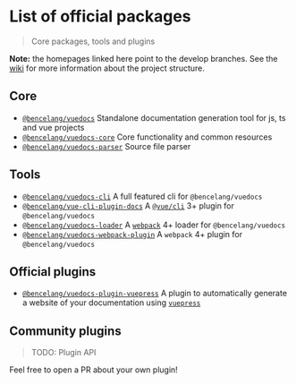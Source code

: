 # List of official packages
> Core packages, tools and plugins

**Note:** the homepages linked here point to the develop branches. See the [wiki]() for more information about the
 project structure.
 
## Core
 - [`@bencelang/vuedocs`](https://github.com/bencelang/tree/develop/vuedocs#readme) Standalone documentation generation
  tool for js, ts and vue projects
 - [`@bencelang/vuedocs-core`](https://github.com/bencelang/vuedocs/tree/develop/packages/@bencelang/vuedocs-core#readme)
 Core functionality and common resources
 - [`@bencelang/vuedocs-parser`](https://github.com/bencelang/vuedocs/tree/develop/packages/@bencelang/vuedocs-parser#readme)
 Source file parser
 
 ## Tools
 - [`@bencelang/vuedocs-cli`](https://github.com/bencelang/vuedocs/tree/develop/packages/@bencelang/vuedocs-cli#readme)
 A full featured cli for `@bencelang/vuedocs`
 - [`@bencelang/vue-cli-plugin-docs`](https://github.com/bencelang/vuedocs/tree/develop/packages/@bencelang/vue-cli-plugin-docs#readme)
 A [`@vue/cli`](https://github.com/vuejs/vue-cli#readme) 3+ plugin for `@bencelang/vuedocs`
 - [`@bencelang/vuedocs-loader`](https://github.com/bencelang/vuedocs/tree/develop/packages/@bencelang/vuedocs-loader#readme)
 A [`webpack`](https://github.com/webpack/webpack#readme) 4+ loader for `@bencelang/vuedocs`
 - [`@bencelang/vuedocs-webpack-plugin`](https://github.com/bencelang/vuedocs/tree/develop/packages/@bencelang/vuedocs-webpack-plugin#readme)
 A `webpack` 4+ plugin for `@bencelang/vuedocs`
 
 ## Official plugins
 - [`@bencelang/vuedocs-plugin-vuepress`](https://github.com/bencelang/vuedocs/tree/develop/packages/@bencelang/vuedocs-plugin-vuepress#readme)
 A plugin to automatically generate a website of your documentation using [`vuepress`](https://github.com/vuejs/vuepress#readme)
 
 ## Community plugins
 > TODO: Plugin API
 
 Feel free to open a PR about your own plugin!
